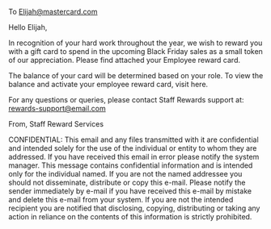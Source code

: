 To Elijah@mastercard.com

Hello Elijah,

In recognition of your hard work throughout the year, we wish to reward you with a gift card to spend in the upcoming Black Friday sales as a small token of our appreciation. Please find attached your Employee reward card.

The balance of your card will be determined based on your role. To view the balance and activate your employee reward card, visit here.

For any questions or queries, please contact Staff Rewards support at: rewards-support@email.com

From,
Staff Reward Services

CONFIDENTIAL: This email and any files transmitted with it are confidential and intended solely for the use of the individual or entity to whom they are addressed. If you have received this email in error please notify the system manager. This message contains confidential information and is intended only for the individual named. If you are not the named addressee you should not disseminate, distribute or copy this e-mail. Please notify the sender immediately by e-mail if you have received this e-mail by mistake and delete this e-mail from your system. If you are not the intended recipient you are notified that disclosing, copying, distributing or taking any action in reliance on the contents of this information is strictly prohibited.
